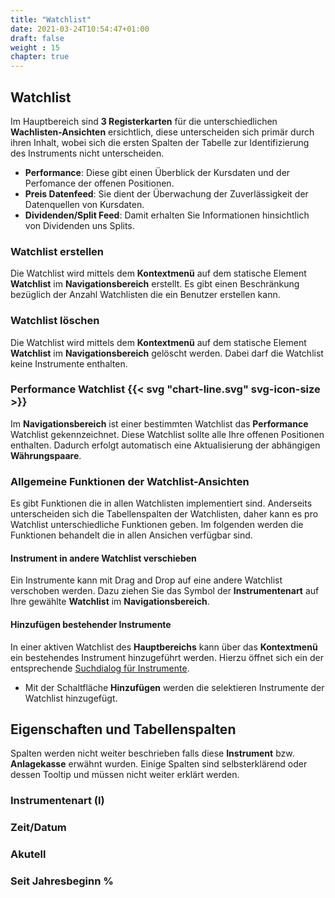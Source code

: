 ```yaml
---
title: "Watchlist"
date: 2021-03-24T10:54:47+01:00
draft: false
weight : 15
chapter: true
---
```

## Watchlist
Im Hauptbereich sind **3 Registerkarten** für die unterschiedlichen **Wachlisten-Ansichten** ersichtlich, diese unterscheiden sich primär durch ihren Inhalt, wobei sich die ersten Spalten der Tabelle zur Identifizierung des Instruments nicht unterscheiden.
+ **Performance**: Diese gibt einen Überblick der Kursdaten und der Perfomance der offenen Positionen. 
+ **Preis Datenfeed**: Sie dient der Überwachung der Zuverlässigkeit der Datenquellen von Kursdaten.
+ **Dividenden/Split Feed**: Damit erhalten Sie Informationen hinsichtlich von Dividenden uns Splits.

### Watchlist erstellen
Die Watchlist wird mittels dem **Kontextmenü** auf dem statische Element **Watchlist** im **Navigationsbereich** erstellt. Es gibt einen Beschränkung bezüglich der Anzahl Watchlisten die ein Benutzer erstellen kann.

### Watchlist löschen
Die Watchlist wird mittels dem **Kontextmenü** auf dem statische Element **Watchlist** im **Navigationsbereich** gelöscht werden. Dabei darf die Watchlist keine Instrumente enthalten.

### Performance Watchlist {{< svg "chart-line.svg" svg-icon-size >}}
Im **Navigationsbereich** ist einer bestimmten Watchlist das **Performance** Watchlist gekennzeichnet. Diese Watchlist sollte alle Ihre offenen Positionen enthalten. Dadurch erfolgt automatisch eine Aktualisierung der abhängigen **Währungspaare**.

### Allgemeine Funktionen der Watchlist-Ansichten
Es gibt Funktionen die in allen Watchlisten implementiert sind. Anderseits unterscheiden sich die Tabellenspalten der Watchlisten, daher kann es pro Watchlist unterschiedliche Funktionen geben. Im folgenden werden die Funktionen behandelt die in allen Ansichen verfügbar sind.

#### Instrument in andere Watchlist verschieben
Ein Instrumente kann mit Drag and Drop auf eine andere Watchlist verschoben werden. Dazu ziehen Sie das Symbol der **Instrumentenart** auf Ihre gewählte **Watchlist** im **Navigationsbereich**.

#### Hinzufügen bestehender Instrumente
In einer aktiven Watchlist des **Hauptbereichs** kann über das **Kontextmenü** ein bestehendes Instrument hinzugeführt werden. Hierzu öffnet sich ein der entsprechende [Suchdialog für Instrumente](../instrument/searchdialog).
+ Mit der Schaltfläche **Hinzufügen** werden die selektieren Instrumente der Watchlist hinzugefügt.

## Eigenschaften und Tabellenspalten
Spalten werden nicht weiter beschrieben falls diese **Instrument** bzw. **Anlagekasse** erwähnt wurden. Einige Spalten sind selbsterklärend oder dessen Tooltip und müssen nicht weiter erklärt werden.

### Instrumentenart (I)

### Zeit/Datum

### Akutell

### Seit Jahresbeginn %